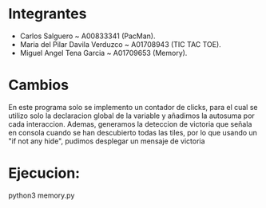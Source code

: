 # Integrantes
- Carlos Salguero ~ A00833341 (PacMan).
- Maria del Pilar Davila Verduzco ~ A01708943 (TIC TAC TOE).
- Miguel Angel Tena Garcia ~ A01709653 (Memory).

# Cambios
En este programa solo se implemento un contador de clicks, para el cual se utilizo solo la declaracion global de la variable y añadimos la autosuma por cada interaccion.
Ademas, generamos la deteccion de victoria que señala en consola cuando se han descubierto todas las tiles, por lo que usando un "if not any hide", pudimos desplegar un mensaje de victoria

# Ejecucion:
python3 memory.py
